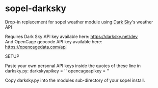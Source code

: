 # sopel-darksky
Drop-in replacement for sopel weather module using [Dark Sky](https://darksky.net/)'s weather API

Requires Dark Sky API key available here: https://darksky.net/dev \
And OpenCage geocode API key available here: https://opencagedata.com/api

SETUP

Paste your own personal API keys inside the quotes of these line in darksky.py:
darkskyapikey = ''
opencageapikey = ''

Copy darksky.py into the modules sub-directory of your sopel install.
